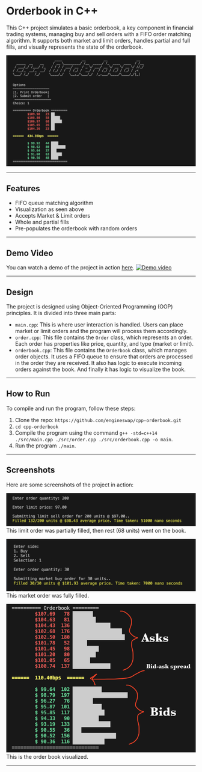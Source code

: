 # Orderbook in C++

This C++ project simulates a basic orderbook, a key component in financial trading systems, managing buy and sell orders with a FIFO order matching algorithm. It supports both market and limit orders, handles partial and full fills, and visually represents the state of the orderbook. 


![Screenshot 1](./screenshots/ss1.png)
***
## Features

* FIFO queue matching algorithm
* Visualization as seen above
* Accepts Market & Limit orders
* Whole and partial fills
* Pre-populates the orderbook with random orders

***
## Demo Video
You can watch a demo of the project in action [here](https://www.youtube.com/watch?v=1JoNpImW0TQ).
[![Demo video](https://img.youtube.com/vi/1JoNpImW0TQ/0.jpg)](https://www.youtube.com/watch?v=1JoNpImW0TQ)
***

## Design

The project is designed using Object-Oriented Programming (OOP) principles. It is divided into three main parts:

- `main.cpp`: This is where user interaction is handled. Users can place market or limit orders and the program will process them accordingly.
- `order.cpp`: This file contains the `Order` class, which represents an order. Each order has properties like price, quantity, and type (market or limit).
- `orderbook.cpp`: This file contains the `Orderbook` class, which manages order objects. It uses a FIFO queue to ensure that orders are processed in the order they are received. It also has logic to execute incoming orders against the book. And finally it has logic to visualize the book.

***

## How to Run

To compile and run the program, follow these steps:

1. Clone the repo: ``https://github.com/engineswap/cpp-orderbook.git``
2. ``cd cpp-orderbook``
3. Compile the program using the command `g++ -std=c++14 ./src/main.cpp ./src/order.cpp ./src/orderbook.cpp -o main`.
4. Run the program `./main`.

***

## Screenshots

Here are some screenshots of the project in action:

![Screenshot 1](./screenshots/ss3.png)
This limit order was partially filled, then rest (68 units) went on the book.

![Screenshot 2](./screenshots/ss2.png)
This market order was fully filled.

![Screenshot 3](./screenshots/ss4.png)
This is the order book visualized. 
***